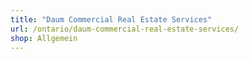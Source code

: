 ```yaml
---
title: "Daum Commercial Real Estate Services"
url: /ontario/daum-commercial-real-estate-services/
shop: Allgemein
---
```

